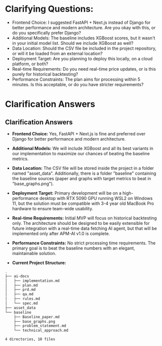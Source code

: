 # Clarifying Questions:

- Frontend Choice: I suggested FastAPI + Next.js instead of Django for better performance and modern architecture. Are you okay with this, or do you specifically prefer Django?
- Additional Models: The baseline includes XGBoost scores, but it wasn't in your initial model list. Should we include XGBoost as well?
- Data Location: Should the CSV file be included in the project repository, or will it be loaded from an external location?
- Deployment Target: Are you planning to deploy this locally, on a cloud platform, or both?
- Real-time Requirements: Do you need real-time price updates, or is this purely for historical backtesting?
- Performance Constraints: The plan aims for processing within 5 minutes. Is this acceptable, or do you have stricter requirements?

# Clarification Answers

## Clarification Answers

- **Frontend Choice:** Yes, FastAPI + Next.js is fine and preferred over Django for better performance and modern architecture.

- **Additional Models:** We will include XGBoost and all its best variants in our implementation to maximize our chances of beating the baseline metrics.

- **Data Location:** The CSV file will be stored inside the project in a folder named "asset_data". Additionally, there is a folder "baseline" containing the baseline sources (paper and graphs with target metrics to beat in "base_graphs.png").

- **Deployment Target:** Primary development will be on a high-performance desktop with RTX 5090 GPU running WSL2 on Windows 11, but the solution must be compatible with 3-4 year old MacBook Pro hardware to ensure team-wide usability.

- **Real-time Requirements:** Initial MVP will focus on historical backtesting only. The architecture should be designed to be easily extensible for future integration with a real-time data fetching AI agent, but that will be implemented only after APM-AI v1.0 is complete.

- **Performance Constraints:** No strict processing time requirements. The primary goal is to beat the baseline numbers with an elegant, maintainable solution. 

- **Current Project Structure:** 

```bash
.
├── ai-docs
│   ├── implementation.md
│   ├── plan.md
│   ├── prd.md
│   ├── qa.md
│   ├── rules.md
│   └── spec.md
├── asset_data
└── baseline
    ├── Baseline_paper.md
    ├── base_graphs.png
    ├── problem_statement.md
    └── technical_approach.md

4 directories, 10 files
```